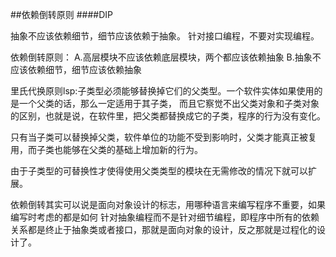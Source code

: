 ##依赖倒转原则
####DIP

抽象不应该依赖细节，细节应该依赖于抽象。
针对接口编程，不要对实现编程。

依赖倒转原则：
A.高层模块不应该依赖底层模块，两个都应该依赖抽象
B.抽象不应该依赖细节，细节应该依赖抽象

里氏代换原则lsp:子类型必须能够替换掉它们的父类型。一个软件实体如果使用的是一个父类的话，那么一定适用于其子类，
而且它察觉不出父类对象和子类对象的区别，也就是说，在软件里，把父类都替换成它的子类，程序的行为没有变化。

只有当子类可以替换掉父类，软件单位的功能不受到影响时，父类才能真正被复用，而子类也能够在父类的基础上增加新的行为。

由于子类型的可替换性才使得使用父类类型的模块在无需修改的情况下就可以扩展。

依赖倒转其实可以说是面向对象设计的标志，用哪种语言来编写程序不重要，如果编写时考虑的都是如何
针对抽象编程而不是针对细节编程，即程序中所有的依赖关系都是终止于抽象类或者接口，那就是面向对象的设计，反之那就是过程化的设计了。